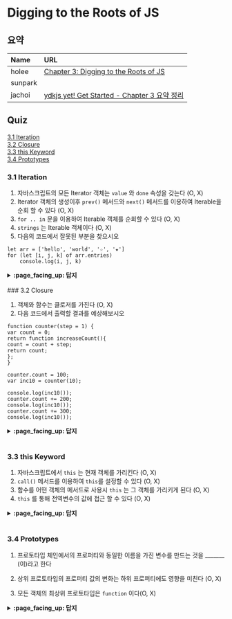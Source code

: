 # Digging to the Roots of JS

## 요약
| Name | URL |
|:---|:---|
| holee | [Chapter 3: Digging to the Roots of JS](https://github.com/hochan222/Everything-in-JavaScript/wiki/Chapter-3:-Digging-to-the-Roots-of-JS) |
| sunpark |  |
| jachoi | [ydkjs yet! Get Started - Chapter 3 요약 정리](https://n00bh4cker.tistory.com/133)|

## Quiz

[3.1 Iteration](#17---Iteration)<br>
[3.2 Closure](#1---Closure)<br>
[3.3 this Keyword](#1---this-Keyword)<br>
[3.4 Prototypes](#1---Prototypes)<br>

### 3.1    Iteration

1. 자바스크립트의 모든 Iterator 객체는 `value` 와 `done` 속성을 갖는다 (O, X)
2. Iterator 객체의 생성이후 `prev()` 메서드와 `next()` 메서드를 이용하여 Iterable을 순회 할 수 있다 (O, X)
3. `for .. in` 문을 이용하여 Iterable 객체를 순회할 수 있다 (O, X)
4. `strings` 는 Iterable 객체이다 (O, X)
5. 다음의 코드에서 잘못된 부분을 찾으시오
```
let arr = ['hello', 'world', '☆', '★']
for (let [i, j, k] of arr.entries)
	console.log(i, j, k)
```

<details>
<summary> <b> :page_facing_up: 답지 </b>  </summary>
<div markdown="1">

1. 자바스크립트의 모든 Iterator 객체는 `value` 와 `done` 속성을 갖는다 (***O***, X)
> ... the object has value and
done properties, where done is a boolean that is false until
the iteration over the underlying data source is complete.

2. Iterator 객체의 생성이후 `prev()` 메서드와 `next()` 메서드를 이용하여 Iterable을 순회 할 수 있다 (O, ***X***)

- prev() 메서드는 존재하지 않는다.
- next() 메서드를 이용하여 Iterable 을 순회할 수 있다

3. `for .. in` 문을 이용하여 Iterable 객체를 순회할 수 있다 (O, ***X***)
 -  for .. of 문을 사용한다
 > ES6 also included several
mechanisms (syntax and APIs) for standardized consumption
of these iterators.
One such mechanism is the for..of loop:

4. `strings` 는 Iterable 객체이다 (***O***, X)
 > ES6 defined the basic data structure/collection types in JS as
iterables. This includes strings, arrays, maps, sets, and others.

5. 다음의 코드에서 잘못된 부분을 찾으시오
- entries 는 프로퍼티가 아니다 ㅠㅡㅠ
```
let arr = ['hello', 'world', '☆', '★']
for (let [i, j, k] of arr.entries())
	console.log(i, j, k)
	//출력 결과
	// 1 hello undefined
	// 2 world undefined
	// 3 ☆ undefined
	// 4 ★ undefined
```
</div>
</details>
<br>
### 3.2    Closure

1. 객체와 함수는 클로저를 가진다 (O, X)
2. 다음 코드에서 출력할 결과를 예상해보시오
```
function counter(step = 1) {
var count = 0;
return function increaseCount(){
count = count + step;
return count;
};
}

counter.count = 100;
var inc10 = counter(10);

console.log(inc10());
counter.count += 200;
console.log(inc10());
counter.count += 300;
console.log(inc10());
```

<details>
<summary> <b> :page_facing_up: 답지 </b>  </summary>
<div markdown="1">

1. 객체와 함수는 클로저를 가진다 (O, ***X***)
 - 클로저는 함수의 고유한 특성이다
 > We see two definitional characteristics here. First, closure is
part of the nature of a function. Objects don’t get closures,
functions do

2. 다음 코드에서 출력할 결과를 예상해보시오
- counter() 내의 count 변수는 함수 범위의 스코프를 가지기 때문에 함수 바깥에서는 접근 할 수 없다
```
function counter(step = 1) {
var count = 0;
return function increaseCount(){
count = count + step;
return count;
};
}

counter.count = 100;
var inc10 = counter(10);

console.log(inc10()); // 10
counter.count += 200;
console.log(inc10()); // 20
counter.count += 300;
console.log(inc10()); // 30
```
</div>
</details>
<br>

### 3.3    this Keyword
1. 자바스크립트에서 `this` 는 현재 객체를 가리킨다 (O, X)
2. `call()` 메서드를 이용하여 `this`를 설정할 수 있다 (O, X)
3. 함수를 어떤 객체의 메서드로 사용시 `this` 는 그 객체를 가리키게 된다 (O, X)
4. `this` 를 통해 전역변수의 값에 접근 할 수 있다 (O, X)

<details>
<summary> <b> :page_facing_up: 답지 </b>  </summary>
<div markdown="1">

1. 자바스크립트에서 `this` 는 현재 객체를 가리킨다 (O, ***X***)
- this 는 `execution context` 를 가리킨다
> . One common misconception is that a function’s this refers to the function
itself. Because of how this works in other languages, another
misconception is that this points the instance that a method
belongs to. Both are incorrect.
------------------------ 중략 --------------------------
But functions also have another characteristic besides their
scope that influences what they can access. This characteristic
is best described as an execution context, and it’s exposed to
the function via its this keyword.

2. `call()` 메서드를 이용하여 `this`를 설정할 수 있다 (***O***, X)
 >A third way to invoke a function is with the call(..)
method, which takes an object (otherHomework here) to
use for setting the this reference for the function call. The
property reference this.topic resolves to "Math".

3. 함수를 어떤 객체의 메서드로 사용시 `this` 는 그 객체를 가리키게 된다 (***O***, X)
>A copy of the assignment function reference is set as a
property on the homework object, and then it’s called as
homework.assignment(). That means the this for that
function call will be the homework object. Hence, this.topic
resolves to "JS".

4. `this` 를 통해 전역변수의 값에 접근 할 수 있다 (***O***, X)
- execution context 엔 전역변수도 포함된다
</div>
</details>
<br>

### 3.4    Prototypes

1. 프로토타입 체인에서의 프로퍼티와 동일한 이름을 가진 변수를 만드는 것을 _______ (이)라고 한다

2. 상위 프로토타입의 프로퍼티 값의 변화는 하위 프로퍼티에도 영향을 미친다 (O, X)

3. 모든 객체의 최상위 프로토타입은 `function` 이다(O, X)

<details>
<summary> <b> :page_facing_up: 답지 </b>  </summary>
<div markdown="1">
1. 프로토타입 체인에서의 프로퍼티와 동일한 이름을 가진 변수를 만드는 것을 __shadowing__ (이)라고 한다
>The topic on otherHomework is “shadowing” the property
of the same name on the homework object in the chain.

2. 상위 프로토타입의 프로퍼티 값의 변화는 하위 프로퍼티에도 영향을 미친다 (***O***, X)
- 프로토타입 체인을 통해 연결되어 있기에 상위 프로토타입의 프로토타입의 프로퍼티 값의 변화는 하위 프로퍼티에 영향을 미친다

>A series of objects linked together via prototypes is called the
“prototype chain.”
The purpose of this prototype linkage (i.e., from an object
B to another object A) is so that accesses against B for
properties/methods that B does not have, are delegated to A
to handle. Delegation of property/method access allows two
(or more!) objects to cooperate with each other to perform a
task.

3. 모든 객체의 최상위 프로토타입은 `function` 이다(O, ***X***)
- 최상위 프로토타입은 `Object` 이다

</div>
</details>
<br>
